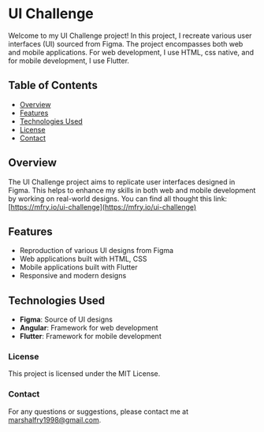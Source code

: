 # UI Challenge

Welcome to my UI Challenge project! In this project, I recreate various user interfaces (UI) sourced from Figma. The project encompasses both web and mobile applications. For web development, I use HTML, css native, and for mobile development, I use Flutter.

## Table of Contents

- [Overview](#overview)
- [Features](#features)
- [Technologies Used](#technologies-used)
- [License](#license)
- [Contact](#contact)

## Overview

The UI Challenge project aims to replicate user interfaces designed in Figma. This helps to enhance my skills in both web and mobile development by working on real-world designs.
You can find all thought this link: [https://mfry.io/ui-challenge](https://mfry.io/ui-challenge)

## Features

- Reproduction of various UI designs from Figma
- Web applications built with HTML, CSS
- Mobile applications built with Flutter
- Responsive and modern designs

## Technologies Used

- **Figma**: Source of UI designs
- **Angular**: Framework for web development
- **Flutter**: Framework for mobile development

### License

This project is licensed under the MIT License.


### Contact

For any questions or suggestions, please contact me at marshalfry1998@gmail.com.